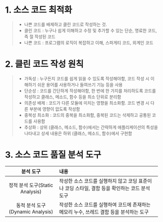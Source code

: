 # 1. 소스 코드 최적화
> - 나쁜 코드를 배제하고 클린 코드로 작성하는 것.
> - 클린 코드 : 누구나 쉽게 이해하고 수정 및 추가할 수 있는 단순, 명료한 코드, 즉 절 작성된 코드
> - 나쁜 코드 : 프로그램의 로직이 복잡하고 이해, 스파게티 코드, 외계인 코드

# 2. 클린 코드 작성 원칙
> - 가독성 : 누구든지 코드를 쉽게 읽을 수 있도록 작성해야함, 코드 작성 시 이해하기 쉬운 용어를 사용하거나 들여쓰기 기능 등을 사용
> - 단순성 : 코드를 간단하게 작성해야함, 한 번에 한 가지를 처리하도록 코드를 작성하고 클래스, 메소드, 함수 등을 최소 단위로 분리함
> - 의존성 배제 : 코드가 다른 모듈에 미치는 영향을 최소화함. 코드 변경 시 다른 부분에 영향이 없도록 작성함
> - 중복성 최소화 : 코드의 중복을 최소화함, 중복된 코드는 삭제하고 공통된 코드를 사용함
> - 추상화 : 상위 (클래스, 메소드, 함수)에서는 간략하게 애플리케이션의 특성을 나타내고 상세 내용은 하위 (클래스, 메소드, 함수)에서 구현함

# 3. 소스 코드 품질 분석 도구

|분석 도구|내용|
|:---:|:---|
|정적 분석 도구(Static Analysis)|작성한 소스 코드를 실행하지 않고 코딩 표준이나 코딩 스타일, 결함 등을 확인하는 코드 분석 도구|
|동적 분석 도구(Dynamic Analysis)|작성한 소스 코드를 실행하여 코드에 존재하는 메모리 누수, 쓰레드 결함 등을 분석하는 도구|